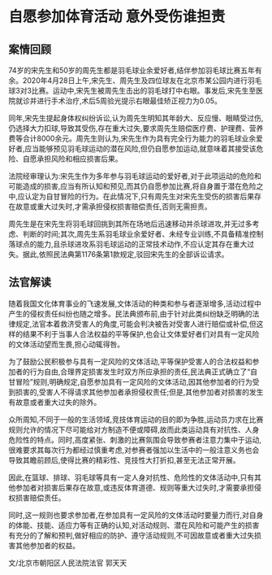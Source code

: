 # 自愿参加体育活动 意外受伤谁担责



## 案情回顾

74岁的宋先生和50岁的周先生都是羽毛球业余爱好者,结伴参加羽毛球比赛五年有余。2020年4月28日上午,宋先生、周先生及四位球友在北京市某公园内进行羽毛球3对3比赛。运动中,宋先生被周先生击出的羽毛球打中右眼。事发后,宋先生至医院就诊并进行手术治疗,术后5周验光提示右眼最佳矫正视力为0.05。

同年,宋先生提起身体权纠纷诉讼,认为周先生明知其年龄大、反应慢、眼睛受过伤,仍选择大力扣球,导致其受伤,存在重大过失,要求周先生赔偿医疗费、护理费、营养费等合计8000余元。周先生则认为,宋先生作为具有完全行为能力的羽毛球业余爱好者,应当能够预见羽毛球运动的潜在风险,但仍自愿参加运动,就意味着其接受该危险、自愿承担风险和相应损害后果。

法院经审理认为:宋先生作为多年参与羽毛球运动的爱好者,对于此项运动的危险和可能造成的损害,应当有所认知和预见,而其仍自愿参加比赛,将自身置于潜在危险之中,应认定为自甘冒险的行为。在此情况下,只有周先生对宋先生受伤的损害后果存在故意或重大过失时,才需承担侵权损害赔偿责任,否则无需担责。

周先生是在宋先生将羽毛球回挑到其所在场地后迅速移动并杀球进攻,并无过多考虑、判断的时间;其次,周先生系羽毛球业余爱好者、未经专业训练,不具备精准控制落球点的能力,且杀球进攻系羽毛球运动的正常技术动作,不应认定其存在重大过失。据此,依照民法典第1176条第1款规定,驳回宋先生的全部诉讼请求。

## 法官解读

随着我国文化体育事业的飞速发展,文体活动的种类和参与者逐渐增多,活动过程中产生的侵权责任纠纷也随之增多。民法典颁布前,由于针对此类纠纷缺乏明确的法律规定,法官本着救济受害人的角度,可能会判决被告对受害人进行赔偿或补偿,但这样的结果不利于当事人合法权益的平等保护,也会让文体爱好者们对具有一定风险的文体活动望而生畏,担心动辄得咎。

为了鼓励公民积极参与具有一定风险的文体活动,平等保护受害人的合法权益和参加者的行为自由,合理界定损害发生时双方所应承担的责任,民法典正式确立了“自甘冒险”规则,明确规定,自愿参加具有一定风险的文体活动,因其他参加者的行为受到损害的,受害人不得请求其他参加者承担侵权责任;但是,其他参加者对损害的发生有故意或者重大过失的除外。

众所周知,不同于一般的生活领域,竞技体育运动的目的即为争胜,运动员力求在比赛规则允许的情况下尽可能给对方制造不便或障碍,故而此类运动具有对抗性、人身危险性的特点。同时,高度紧张、刺激的比赛氛围会导致参赛者注意力集中于运动,很难要求其每次行为都经过慎重考虑,对参赛者强加以生活中的一般注意义务也会导致其瞻前顾后,使得比赛的精彩性、竞技性大打折扣,甚至无法正常开展。

因此,在篮球、排球、羽毛球等具有一定人身对抗性、危险性的文体活动中,只有其他参加者对损害后果存在故意,或违反体育道德、规则等重大过失时,才需要承担侵权损害赔偿责任。

同时,这一规则也要求参加者,在参加具有一定风险的文体活动时要量力而行,对自身的体能、技能、适应力等有正确的认知,对活动规则、潜在风险和可能产生的损害有充分的了解和预判,做好相应的防护、遵守活动规则,不可因故意或者重大过失损害其他参加者的权益。

文/北京市朝阳区人民法院法官 郭天天